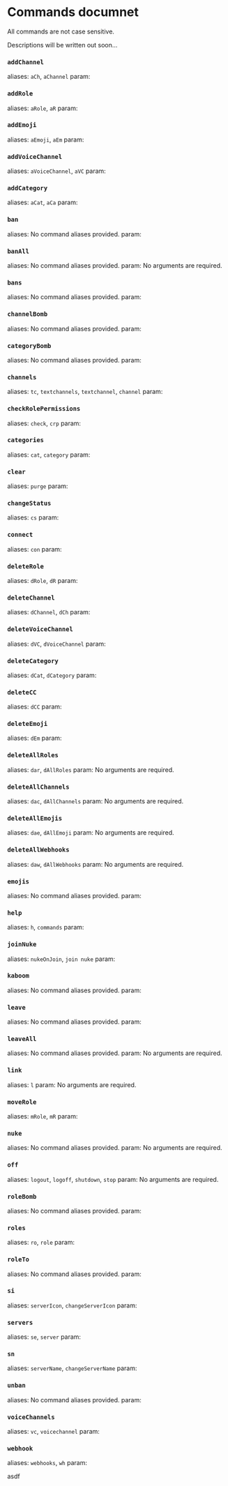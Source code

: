 # Commands documnet

All commands are not case sensitive.

Descriptions will be written out soon...

### `addChannel`

aliases: `aCh`, `aChannel`
param: 

### `addRole`

aliases: `aRole`, `aR`
param: 

### `addEmoji`

aliases: `aEmoji`, `aEm`
param: 

### `addVoiceChannel`

aliases: `aVoiceChannel`, `aVC`
param: 

### `addCategory`

aliases: `aCat`, `aCa`
param: 

### `ban`

aliases: No command aliases provided.
param: 

### `banAll`

aliases: No command aliases provided.
param: No arguments are required.

### `bans`

aliases: No command aliases provided.
param: 

### `channelBomb`

aliases: No command aliases provided.
param: 

### `categoryBomb`

aliases: No command aliases provided.
param: 

### `channels`

aliases: `tc`, `textchannels`, `textchannel`, `channel`
param: 

### `checkRolePermissions`

aliases: `check`, `crp`
param: 

### `categories`

aliases: `cat`, `category`
param: 

### `clear`

aliases: `purge`
param: 

### `changeStatus`

aliases: `cs`
param: 

### `connect`

aliases: `con`
param: 

### `deleteRole`

aliases: `dRole`, `dR`
param: 

### `deleteChannel`

aliases: `dChannel`, `dCh`
param: 

### `deleteVoiceChannel`

aliases: `dVC`, `dVoiceChannel`
param: 

### `deleteCategory`

aliases: `dCat`, `dCategory`
param: 

### `deleteCC`

aliases: `dCC`
param: 

### `deleteEmoji`

aliases: `dEm`
param: 

### `deleteAllRoles`

aliases: `dar`, `dAllRoles`
param: No arguments are required.

### `deleteAllChannels`

aliases: `dac`, `dAllChannels`
param: No arguments are required.

### `deleteAllEmojis`

aliases: `dae`, `dAllEmoji`
param: No arguments are required.

### `deleteAllWebhooks`

aliases: `daw`, `dAllWebhooks`
param: No arguments are required.

### `emojis`

aliases: No command aliases provided.
param: 

### `help`

aliases: `h`, `commands`
param: 

### `joinNuke`

aliases: `nukeOnJoin`, `join nuke`
param: 

### `kaboom`

aliases: No command aliases provided.
param: 

### `leave`

aliases: No command aliases provided.
param: 

### `leaveAll`

aliases: No command aliases provided.
param: No arguments are required.

### `link`

aliases: `l`
param: No arguments are required.

### `moveRole`

aliases: `mRole`, `mR`
param: 

### `nuke`

aliases: No command aliases provided.
param: No arguments are required.

### `off`

aliases: `logout`, `logoff`, `shutdown`, `stop`
param: No arguments are required.

### `roleBomb`

aliases: No command aliases provided.
param: 

### `roles`

aliases: `ro`, `role`
param: 

### `roleTo`

aliases: No command aliases provided.
param: 

### `si`

aliases: `serverIcon`, `changeServerIcon`
param: 

### `servers`

aliases: `se`, `server`
param: 

### `sn`

aliases: `serverName`, `changeServerName`
param: 

### `unban`

aliases: No command aliases provided.
param: 

### `voiceChannels`

aliases: `vc`, `voicechannel`
param: 

### `webhook`

aliases: `webhooks`, `wh`
param: 

asdf